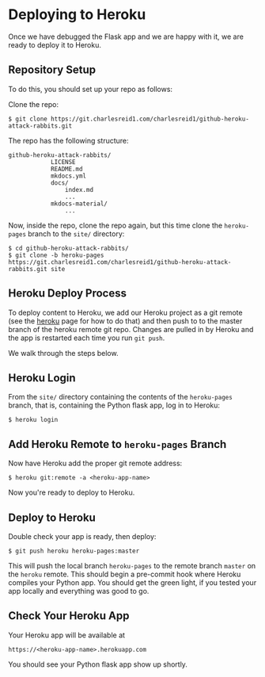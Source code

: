 # Deploying to Heroku

Once we have debugged the Flask app and we are happy with it,
we are ready to deploy it to Heroku. 


## Repository Setup

To do this, you should set up your repo as follows:

Clone the repo:

```plain
$ git clone https://git.charlesreid1.com/charlesreid1/github-heroku-attack-rabbits.git
```

The repo has the following structure:

```plain
github-heroku-attack-rabbits/
            LICENSE
            README.md
            mkdocs.yml
            docs/
                index.md
                ...
            mkdocs-material/
                ...
```

Now, inside the repo, clone the repo again,
but this time clone the `heroku-pages` branch
to the `site/` directory:

```plain
$ cd github-heroku-attack-rabbits/
$ git clone -b heroku-pages https://git.charlesreid1.com/charlesreid1/github-heroku-attack-rabbits.git site
```


## Heroku Deploy Process

To deploy content to Heroku, we add our Heroku project as a git remote 
(see the [heroku](heroku.md) page for how to do that) and then push to 
to the master branch of the heroku remote git repo. Changes are pulled 
in by Heroku and the app is restarted each time you run `git push`.

We walk through the steps below.


## Heroku Login

From the `site/` directory containing the contents of the `heroku-pages` branch,
that is, containing the Python flask app, log in to Heroku:

```plain
$ heroku login
```


## Add Heroku Remote to `heroku-pages` Branch

Now have Heroku add the proper git remote address:

```plain
$ heroku git:remote -a <heroku-app-name>
```

Now you're ready to deploy to Heroku. 


## Deploy to Heroku

Double check your app is ready, then deploy:

```plain
$ git push heroku heroku-pages:master
```

This will push the local branch `heroku-pages` to
the remote branch `master` on the `heroku` remote.
This should begin a pre-commit hook where Heroku
compiles your Python app. You should get the green
light, if you tested your app locally and everything
was good to go.


## Check Your Heroku App

Your Heroku app will be available at 

```
https://<heroku-app-name>.herokuapp.com
```

You should see your Python flask app
show up shortly.

